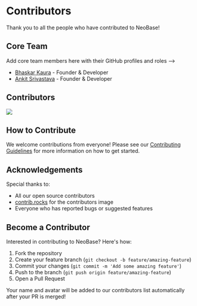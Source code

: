 # Contributors

Thank you to all the people who have contributed to NeoBase!

## Core Team

Add core team members here with their GitHub profiles and roles -->
- [Bhaskar Kaura](https://github.com/bhaskarblur) - Founder & Developer
- [Ankit Srivastava](https://github.com/ankit-apk) - Founder & Developer


## Contributors

<a href="https://github.com/bhaskarblur/neobase-ai-dba/graphs/contributors">
  <img src="https://contrib.rocks/image?repo=bhaskarblur/neobase-ai-dba" />
</a>

## How to Contribute

We welcome contributions from everyone! Please see our [Contributing Guidelines](CONTRIBUTING.md) for more information on how to get started.

## Acknowledgements

Special thanks to:

- All our open source contributors
- [contrib.rocks](https://contrib.rocks) for the contributors image
- Everyone who has reported bugs or suggested features

## Become a Contributor

Interested in contributing to NeoBase? Here's how:

1. Fork the repository
2. Create your feature branch (`git checkout -b feature/amazing-feature`)
3. Commit your changes (`git commit -m 'Add some amazing feature'`)
4. Push to the branch (`git push origin feature/amazing-feature`)
5. Open a Pull Request

Your name and avatar will be added to our contributors list automatically after your PR is merged! 